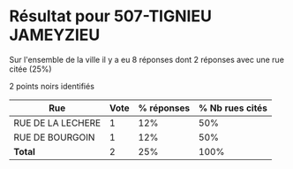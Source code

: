 # Résultat pour 507-TIGNIEU JAMEYZIEU

Sur l'ensemble de la ville il y a eu 8 réponses dont 2 réponses avec une rue citée (25%)

2 points noirs identifiés

| Rue | Vote | % réponses | % Nb rues cités|
|-----|------|------------|----------------|
| RUE DE LA LECHERE | 1 | 12% | 50%|
| RUE DE BOURGOIN | 1 | 12% | 50%|
| **Total** | 2 | 25% | 100%|

